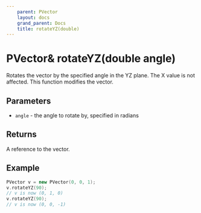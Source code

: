 ```yaml
---
    parent: PVector
    layout: docs
    grand_parent: Docs
    title: rotateYZ(double)
---
```

# PVector& rotateYZ(double angle)
Rotates the vector by the specified angle in the YZ plane. The X value is not affected. This function modifies the vector.

## Parameters
- `angle` - the angle to rotate by, specified in radians

## Returns
A reference to the vector. 

## Example
```cpp
PVector v = new PVector(0, 0, 1);
v.rotateYZ(90);
// v is now (0, 1, 0)
v.rotateYZ(90);
// v is now (0, 0, -1)
```

